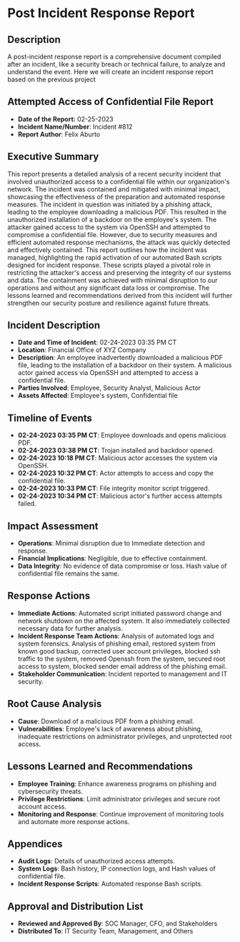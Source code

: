 <h1>Post Incident Response Report</h1>



<h2>Description</h2>

A post-incident response report is a comprehensive document compiled after an incident, like a security breach or technical failure, to analyze and understand the event. Here we will create an incident response report based on the previous project


<h2>Attempted Access of Confidential File Report</h2>

- **Date of the Report:** 02-25-2023
- **Incident Name/Number**: Incident #812
- **Report Author**: Felix Aburto

<h2>Executive Summary</h2>

This report presents a detailed analysis of a recent security incident that involved unauthorized access to a confidential file within our organization's network. The incident was contained and mitigated with minimal impact, showcasing the effectiveness of the preparation and automated response measures. The incident in question was initiated by a phishing attack, leading to the employee downloading a malicious PDF. This resulted in the unauthorized installation of a backdoor on the employee's system. The attacker gained access to the system via OpenSSH and attempted to compromise a confidential file. However, due to security measures and efficient automated response mechanisms, the attack was quickly detected and effectively contained. This report outlines how the incident was managed, highlighting the rapid activation of our automated Bash scripts designed for incident response. These scripts played a pivotal role in restricting the attacker's access and preserving the integrity of our systems and data. The containment was achieved with minimal disruption to our operations and without any significant data loss or compromise. The lessons learned and recommendations derived from this incident will further strengthen our security posture and resilience against future threats.

<h2>Incident Description</h2>

- **Date and Time of Incident**: 02-24-2023 03:35 PM CT
- **Location**: Financial Office of XYZ Company
- **Description**: An employee inadvertently downloaded a malicious PDF file, leading to the installation of a backdoor on their system. A malicious actor gained access via OpenSSH and attempted to access a confidential file.
- **Parties Involved**: Employee, Security Analyst, Malicious Actor
- **Assets Affected**: Employee's system, Confidential file

<h2>Timeline of Events</h2>

- **02-24-2023 03:35 PM CT**: Employee downloads and opens malicious PDF.
- **02-24-2023 03:38 PM CT**: Trojan installed and backdoor opened.
- **02-24-2023 10:18 PM CT**: Malicious actor accesses the system via OpenSSH.
- **02-24-2023 10:32 PM CT**: Actor attempts to access and copy the confidential file.
- **02-24-2023 10:33 PM CT**: File integrity monitor script triggered.
- **02-24-2023 10:34 PM CT**: Malicious actor's further access attempts failed.

<h2>Impact Assessment</h2>

- **Operations**: Minimal disruption due to Immediate detection and response.
- **Financial Implications**: Negligible, due to effective containment.
- **Data Integrity**: No evidence of data compromise or loss. Hash value of confidential file remains the same.

<h2>Response Actions</h2>

- **Immediate Actions**: Automated script initiated password change and network shutdown on the affected system. It also immediately collected necessary data for further analysis.
- **Incident Response Team Actions**: Analysis of automated logs and system forensics. Analysis of phishing email, restored system from known good backup, corrected user account privileges, blocked ssh traffic to the system, removed Openssh from the system, secured root access to system, blocked sender email address of the phishing email.
- **Stakeholder Communication**: Incident reported to management and IT security.

<h2>Root Cause Analysis</h2>

- **Cause**: Download of a malicious PDF from a phishing email.
- **Vulnerabilities**: Employee's lack of awareness about phishing, inadequate restrictions on administrator privileges, and unprotected root access.

<h2>Lessons Learned and Recommendations</h2>

- **Employee Training**: Enhance awareness programs on phishing and cybersecurity threats.
- **Privilege Restrictions**: Limit administrator privileges and secure root account access.
- **Monitoring and Response**: Continue improvement of monitoring tools and automate more response actions.

<h2>Appendices</h2>

- **Audit Logs**: Details of unauthorized access attempts.
- **System Logs**: Bash history, IP connection logs, and Hash values of confidential file.
- **Incident Response Scripts**: Automated response Bash scripts.

<h2>Approval and Distribution List</h2>

- **Reviewed and Approved By**: SOC Manager, CFO, and Stakeholders
- **Distributed To**: IT Security Team, Management, and Others

